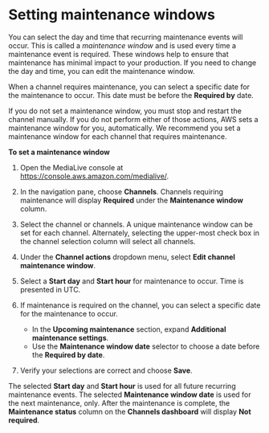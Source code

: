 # Setting maintenance windows<a name="setting-maintenance"></a>

You can select the day and time that recurring maintenance events will occur\. This is called a *maintenance window* and is used every time a maintenance event is required\. These windows help to ensure that maintenance has minimal impact to your production\. If you need to change the day and time, you can edit the maintenance window\.

When a channel requires maintenance, you can select a specific date for the maintenance to occur\. This date must be before the **Required by** date\.

If you do not set a maintenance window, you must stop and restart the channel manually\. If you do not perform either of those actions, AWS sets a maintenance window for you, automatically\. We recommend you set a maintenance window for each channel that requires maintenance\.

**To set a maintenance window**

1. Open the MediaLive console at [https://console\.aws\.amazon\.com/medialive/](https://console.aws.amazon.com/medialive/)\.

1. In the navigation pane, choose **Channels**\. Channels requiring maintenance will display **Required** under the **Maintenance window** column\.

1. Select the channel or channels\. A unique maintenance window can be set for each channel\. Alternately, selecting the upper\-most check box in the channel selection column will select all channels\.

1. Under the **Channel actions** dropdown menu, select **Edit channel maintenance window**\.

1. Select a **Start day** and **Start hour** for maintenance to occur\. Time is presented in UTC\.

1. If maintenance is required on the channel, you can select a specific date for the maintenance to occur\.
   + In the **Upcoming maintenance** section, expand **Additional maintenance settings**\.
   + Use the **Maintenance window date** selector to choose a date before the **Required by date**\.

1. Verify your selections are correct and choose **Save**\.

The selected **Start day** and **Start hour** is used for all future recurring maintenance events\. The selected **Maintenance window date** is used for the next maintenance, only\. After the maintenance is complete, the **Maintenance status** column on the **Channels dashboard** will display **Not required**\.